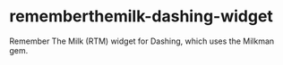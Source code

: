 rememberthemilk-dashing-widget
==============================

Remember The Milk (RTM) widget for Dashing, which uses the Milkman gem.